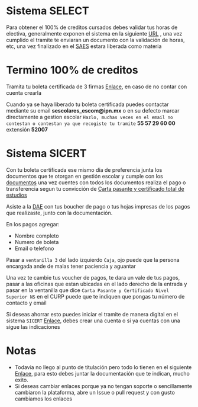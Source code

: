 # Sistema SELECT

Para obtener el 100% de creditos cursados debes validar tus horas de electiva, generalmente exponen el sistema en la siguiente [URL](https://www.uteycv.escom.ipn.mx/select/) , una vez cumplido el tramite te enviaran un documento con la validación de horas, etc, una vez finalizado en el [SAES](https://www.saes.escom.ipn.mx/) estara liberada como materia

# Termino 100% de creditos

Tramita tu boleta certificada de 3 firmas [Enlace](http://148.204.56.120:8084/solicitudes/login), en caso de no contar con cuenta crearla

Cuando ya se haya liberado tu boleta certificada puedes contactar mediante su email __sescolares_escom@ipn.mx__ o en su defecto marcar directamente a gestion escolar ```Hazlo, muchas veces en el email no contestan o contestan ya que recogiste tu tramite``` __55 57 29 60 00__ extensión __52007__

# Sistema SICERT

Con tu boleta certificada ese mismo día de preferencia junta los documentos que te otorgan en gestión escolar y cumple con los [documentos](https://www.ipn.mx/dae/tr%C3%A1mites/certificado-carta-pasante.html) una vez cuentes con todos los documentos realiza el pago o transferencia segun tu convicción de [Carta pasante y certificado total de estudios](https://www.ipn.mx/dae/precios.html)

Asiste a la [DAE](https://www.google.com/maps/place/DAE+-+Direcci%C3%B3n+de+Administraci%C3%B3n+Escolar+-+IPN/@19.4970286,-99.1329744,17z/data=!4m6!3m5!1s0x85d1f9ba3ef09985:0x6e5b1d699b26cf07!8m2!3d19.4970286!4d-99.1329744!16s%2Fg%2F1hd_ht506?entry=ttu) con tus boucher de pago o tus hojas impresas de los pagos que realizaste, junto con la documentación.

En los pagos agregar:

* Nombre completo
* Numero de boleta
* Email o telefono

Pasar a ```ventanilla 3``` del lado izquierdo ```Caja```, ojo puede que la persona encargada ande de malas tener paciencia y aguantar

Una vez te cambie tus voucher de pagos, te dara un vale de tus pagos, pasar a las oficinas que estan ubicadas en el lado derecho de la entrada y pasar en la ventanilla que dice ```Carta Pasante y Certificado Nivel Superior NS``` en el CURP puede que te indiquen que pongas tu número de contacto y email

Si deseas ahorrar esto puedes iniciar el tramite de manera digital en el sistema ```SICERT``` [Enlace](https://www.sicert.ipn.mx/plataforma/login.aspx), debes crear una cuenta o si ya cuentas con una sigue las indicaciones

# Notas

* Todavia no llego al punto de titulación pero todo lo tienen en el siguiente [Enlace](https://www.escom.ipn.mx/SSEIS/apoyoseducativos/servicios/titulacion.php), para esto debes juntar la documentación que te indican, mucho exito.
* Si deseas cambiar enlaces porque ya no tengan soporte o sencillamente cambiaron la plataforma, abre un Issue o pull request y con gusto cambiamos los enlaces
